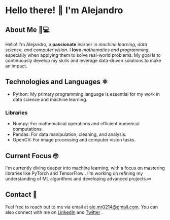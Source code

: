 # Hello there! 👋 I'm Alejandro

## About Me 👨💻

Hello! I'm Alejandro, a **passionate** learner in *machine learning, data science, and computer vision*. I **love** *mathematics and programming*, especially when applying them to solve real-world problems. My goal is to continuously develop my skills and leverage data-driven solutions to make an impact.


## Technologies and Languages ⚛️

- <i class="devicon-python-plain-wordmark colored"></i> Python: My primary programming language is essential for my work in data science and machine learning.

### Libraries

- <i class="devicon-numpy-plain colored"></i> Numpy: For mathematical operations and efficient numerical computations.
- <i class="devicon-pandas-plain colored"></i> Pandas: For data manipulation, cleaning, and analysis.
- <i class="devicon-opencv-plain colored"></i> OpenCV: For image processing and computer vision tasks.


## Current Focus 🤓

I'm currently diving deeper into machine learning, with a focus on mastering libraries like PyTorch <i class="devicon-pytorch-original colored"></i> and TensorFlow <i class="devicon-tensorflow-original colored"></i>. I’m working on refining my understanding of ML algorithms and developing advanced projects.∞

## Contact 💬

Feel free to reach out to me via email at ale.mr0214@gmail.com. You can also connect with me on [LinkedIn](https://www.linkedin.com/in/alejandro-martínez-rivera-43956a226/) <i class="devicon-linkedin-plain colored"></i> and [Twitter](https://twitter.com/alemr214) <i class="devicon-twitter-original colored"></i>.

<Images>
<link rel="stylesheet" href="https://cdn.jsdelivr.net/gh/devicons/devicon@latest/devicon.min.css">

